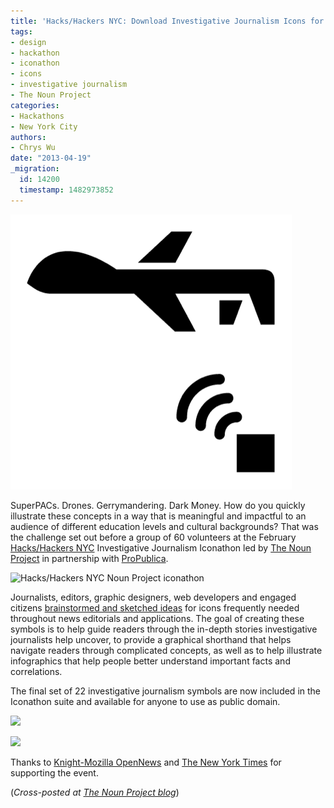 ```yaml
---
title: 'Hacks/Hackers NYC: Download Investigative Journalism Icons for Free'
tags:
- design
- hackathon
- iconathon
- icons
- investigative journalism
- The Noun Project
categories:
- Hackathons
- New York City
authors:
- Chrys Wu
date: "2013-04-19"
_migration:
  id: 14200
  timestamp: 1482973852
---
```


[![Hacks/Hackers NYC Noun Project investigative journalism iconathon drone][1]][2]

SuperPACs. Drones. Gerrymandering. Dark Money. How do you quickly illustrate these concepts in a way that is meaningful and impactful to an audience of different education levels and cultural backgrounds? That was the challenge set out before a group of 60 volunteers at the February [Hacks/Hackers NYC][3] Investigative Journalism Iconathon led by [The Noun Project][4] in partnership with [ProPublica][5].

![Hacks/Hackers NYC Noun Project iconathon][6]

Journalists, editors, graphic designers, web developers and engaged citizens [brainstormed and sketched ideas][7] for icons frequently needed throughout news editorials and applications. The goal of creating these symbols is to help guide readers through the in-depth stories investigative journalists help uncover, to provide a graphical shorthand that helps navigate readers through complicated concepts, as well as to help illustrate infographics that help people better understand important facts and correlations.

The final set of 22 investigative journalism symbols are now included in the <a>Iconathon suite</a> and available for anyone to use as public domain.

[![][8]][9]

[![][10]][9]

Thanks to [Knight-Mozilla OpenNews][11] and [The New York Times][12] for supporting the event.

(_Cross-posted at [The Noun Project blog][13]_)

 [1]: /content-images/blog/2013/04/HHNYC-iconathon-drone-icon-450.png
 [2]: http://thenounproject.com/noun/drone/#icon-No15208
 [3]: http://meetupnyc.hackshackers.com
 [4]: http://thenounproject.com
 [5]: http://www.propublica.org
 [6]: http://hackshackers.com//wp-content/uploads/2013/04/HHNYC-iconathon-in-progress-450.jpg
 [7]: http://blog.thenounproject.com/post/44800463719/investigative-journalism-iconathon-the-new-york-times
 [8]: http://hackshackers.com//wp-content/uploads/2013/04/HHNYC-investigative-journalism-icons-set-1-450.png
 [9]: http://thenounproject.com/Iconathon1/#
 [10]: http://hackshackers.com//wp-content/uploads/2013/04/HHNYC-investigative-journalism-icons-set-2-450.png
 [11]: http://www.mozillaopennews.org/
 [12]: nytimes.com
 [13]: http://blog.thenounproject.com/post/48057552862/investigative-journalism-icons-now-available